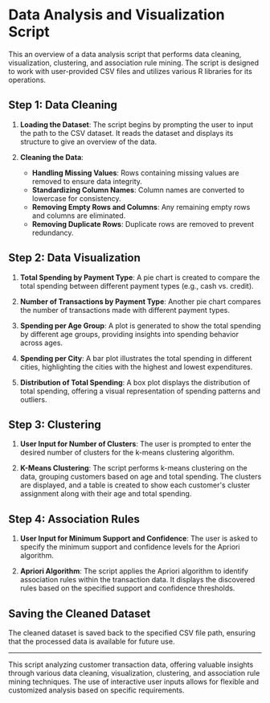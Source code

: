 # Data Analysis and Visualization Script

This an overview of a data analysis script that performs data cleaning, visualization, clustering, and association rule mining. The script is designed to work with user-provided CSV files and utilizes various R libraries for its operations.

## Step 1: Data Cleaning

1. **Loading the Dataset**: The script begins by prompting the user to input the path to the CSV dataset. It reads the dataset and displays its structure to give an overview of the data.

2. **Cleaning the Data**:
   - **Handling Missing Values**: Rows containing missing values are removed to ensure data integrity.
   - **Standardizing Column Names**: Column names are converted to lowercase for consistency.
   - **Removing Empty Rows and Columns**: Any remaining empty rows and columns are eliminated.
   - **Removing Duplicate Rows**: Duplicate rows are removed to prevent redundancy.

## Step 2: Data Visualization

1. **Total Spending by Payment Type**: A pie chart is created to compare the total spending between different payment types (e.g., cash vs. credit).

2. **Number of Transactions by Payment Type**: Another pie chart compares the number of transactions made with different payment types.

3. **Spending per Age Group**: A plot is generated to show the total spending by different age groups, providing insights into spending behavior across ages.

4. **Spending per City**: A bar plot illustrates the total spending in different cities, highlighting the cities with the highest and lowest expenditures.

5. **Distribution of Total Spending**: A box plot displays the distribution of total spending, offering a visual representation of spending patterns and outliers.

## Step 3: Clustering

1. **User Input for Number of Clusters**: The user is prompted to enter the desired number of clusters for the k-means clustering algorithm.

2. **K-Means Clustering**: The script performs k-means clustering on the data, grouping customers based on age and total spending. The clusters are displayed, and a table is created to show each customer's cluster assignment along with their age and total spending.

## Step 4: Association Rules

1. **User Input for Minimum Support and Confidence**: The user is asked to specify the minimum support and confidence levels for the Apriori algorithm.

2. **Apriori Algorithm**: The script applies the Apriori algorithm to identify association rules within the transaction data. It displays the discovered rules based on the specified support and confidence thresholds.

## Saving the Cleaned Dataset

The cleaned dataset is saved back to the specified CSV file path, ensuring that the processed data is available for future use.

---

This script analyzing customer transaction data, offering valuable insights through various data cleaning, visualization, clustering, and association rule mining techniques. The use of interactive user inputs allows for flexible and customized analysis based on specific requirements.
